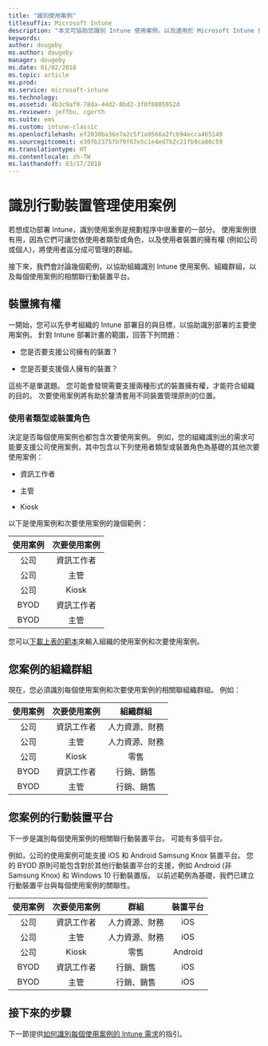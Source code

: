 ```yaml
---
title: "識別使用案例"
titlesuffix: Microsoft Intune
description: "本文可協助您識別 Intune 使用案例，以及適用於 Microsoft Intune 僅限雲端實作的次要使用案例。"
keywords: 
author: dougeby
ms.author: dougeby
manager: dougeby
ms.date: 01/02/2018
ms.topic: article
ms.prod: 
ms.service: microsoft-intune
ms.technology: 
ms.assetid: 4b3c9af9-78da-44d2-8bd2-3f0f8885952d
ms.reviewer: jeffbu, cgerth
ms.suite: ems
ms.custom: intune-classic
ms.openlocfilehash: ef2030ba36e7a2c5f1a9566a2fcb94ecca465149
ms.sourcegitcommit: e30fb2375fb79f67e5c1e4ed7b2c21fb9ca80c59
ms.translationtype: HT
ms.contentlocale: zh-TW
ms.lasthandoff: 03/17/2018
---
```

# <a name="identify-mobile-device-management-use-case-scenarios"></a>識別行動裝置管理使用案例

若想成功部署 Intune，識別使用案例是規劃程序中很重要的一部分。 使用案例很有用，因為它們可讓您依使用者類型或角色，以及使用者裝置的擁有權 (例如公司或個人)，將使用者區分成可管理的群組。

接下來，我們會討論幾個範例，以協助組織識別 Intune 使用案例、組織群組，以及每個使用案例的相關聯行動裝置平台。

## <a name="device-ownership"></a>裝置擁有權
一開始，您可以先參考組織的 Intune 部署目的與目標，以協助識別部署的主要使用案例。 針對 Intune 部署計畫的範圍，回答下列問題：

-   您是否要支援公司擁有的裝置？

-   您是否要支援個人擁有的裝置？

這些不是單選題。 您可能會發現需要支援兩種形式的裝置擁有權，才能符合組織的目的。 次要使用案例將有助於釐清套用不同裝置管理原則的位置。

### <a name="user-type-or-device-role"></a>使用者類型或裝置角色

決定是否每個使用案例也都包含次要使用案例。 例如，您的組織識別出的需求可能要支援公司使用案例，其中包含以下列使用者類型或裝置角色為基礎的其他次要使用案例：

-   資訊工作者

-   主管

-   Kiosk

以下是使用案例和次要使用案例的幾個範例：

| **使用案例** | **次要使用案例** |
|:---:|:---:|
| 公司 | 資訊工作者 |              
| 公司 | 主管 |           
| 公司 | Kiosk |
| BYOD | 資訊工作者 |           
| BYOD | 主管 |

您可以[下載上表的範本](https://gallery.technet.microsoft.com/Intune-deployment-planning-fae156c2?redir=0)來輸入組織的使用案例和次要使用案例。

## <a name="organizational-groups-for-your-scenarios"></a>您案例的組織群組

現在，您必須識別每個使用案例和次要使用案例的相關聯組織群組。 例如：

| **使用案例** | **次要使用案例** | **組織群組** |
|:---:|:---:|:---:|
| 公司 | 資訊工作者 | 人力資源、財務 |               
| 公司 | 主管 | 人力資源、財務 |            
| 公司 | Kiosk | 零售 |
| BYOD | 資訊工作者 | 行銷、銷售 |            
| BYOD | 主管 | 行銷、銷售 |


## <a name="mobile-device-platforms-for-your-scenarios"></a>您案例的行動裝置平台

下一步是識別每個使用案例的相關聯行動裝置平台。 可能有多個平台。

例如，公司的使用案例可能支援 iOS 和 Android Samsung Knox 裝置平台。 您的 BYOD 原則可能包含對於其他行動裝置平台的支援，例如 Android (非 Samsung Knox) 和 Windows 10 行動裝置版。 以前述範例為基礎，我們已建立行動裝置平台與每個使用案例的關聯性。

| **使用案例** | **次要使用案例** | **群組** | **裝置平台** |   
|:---:|:---:|:---:|:---:|
| 公司 | 資訊工作者 | 人力資源、財務 | iOS |                                                           
| 公司 | 主管 | 人力資源、財務 | iOS |                                                           
| 公司 | Kiosk | 零售 | Android |
| BYOD | 資訊工作者 | 行銷、銷售 | iOS |                                                           
| BYOD | 主管 | 行銷、銷售 | iOS |

## <a name="next-steps"></a>接下來的步驟

下一節提供[如何識別每個使用案例的 Intune 需求](planning-guide-requirements.md)的指引。
